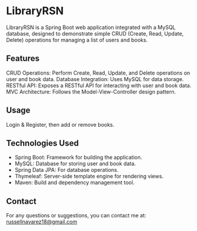 # LibraryRSN

LibraryRSN is a Spring Boot web application integrated with a MySQL database, designed to demonstrate simple CRUD (Create, Read, Update, Delete) operations for managing a list of users and books.

## Features

CRUD Operations: Perform Create, Read, Update, and Delete operations on user and book data.
Database Integration: Uses MySQL for data storage.
RESTful API: Exposes a RESTful API for interacting with user and book data.
MVC Architecture: Follows the Model-View-Controller design pattern.
  
## Usage

Login & Register, then add or remove books.

## Technologies Used

  - Spring Boot: Framework for building the application.
  - MySQL: Database for storing user and book data.
  - Spring Data JPA: For database operations.
  - Thymeleaf: Server-side template engine for rendering views.
  - Maven: Build and dependency management tool. 

## Contact

For any questions or suggestions, you can contact me at: russellnavarez18@gmail.com
